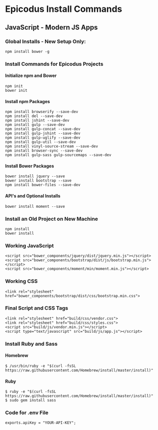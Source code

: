 # Epicodus Install Commands
## JavaScript - Modern JS Apps

### Global Installs - New Setup Only:

    npm install bower -g

### Install Commands for Epicodus Projects

#### Initialize npm and Bower
    npm init
    bower init

#### Install npm Packages
    npm install browserify --save-dev
    npm install del --save-dev
    npm install jshint --save-dev
    npm install gulp --save-dev
    npm install gulp-concat --save-dev
    npm install gulp-jshint --save-dev
    npm install gulp-uglify --save-dev
    npm install gulp-util --save-dev
    npm install vinyl-source-stream --save-dev
    npm install browser-sync --save-dev
    npm install gulp-sass gulp-sourcemaps --save-dev

#### Install Bower Packages
    bower install jquery --save
    bower install bootstrap --save
    npm install bower-files --save-dev

#### API's and Optional Installs
    bower install moment --save

### Install an Old Project on New Machine
    npm install
    bower install

### Working JavaScript
    <script src="bower_components/jquery/dist/jquery.min.js"></script>
    <script src="bower_components/bootstrap/dist/js/bootstrap.min.js"></script>
    <script src="bower_components/moment/min/moment.min.js"></script>

### Working CSS
    <link rel="stylesheet" href="bower_components/bootstrap/dist/css/bootstrap.min.css">

### Final Script and CSS Tags
    <link rel="stylesheet" href="build/css/vendor.css">
    <link rel="stylesheet" href="build/css/styles.css">
    <script src="build/js/vendor.min.js"></script>
    <script type="text/javascript" src="build/js/app.js"></script>

### Install Ruby and Sass

#### Homebrew
    $ /usr/bin/ruby -e "$(curl -fsSL https://raw.githubusercontent.com/Homebrew/install/master/install)"

#### Ruby
    $ ruby -e "$(curl -fsSL https://raw.githubusercontent.com/Homebrew/install/master/install)"
    $ sudo gem install sass

### Code for .env File
    exports.apiKey = "YOUR-API-KEY";
